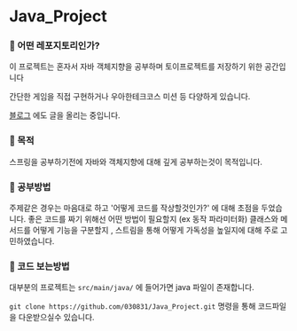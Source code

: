 # Java_Project

### 📌 어떤 레포지토리인가?

이 프로젝트는 혼자서 자바 객체지향을 공부하며 토이프로젝트를 저장하기 위한 공간입니다

간단한 게임을 직접 구현하거나 우아한테크코스 미션 등 다양하게 있습니다.

[블로그](https://velog.io/@030831/series/PersonalProject) 에도 글을 올리는 중입니다.

### 📌 목적

스프링을 공부하기전에 자바와 객체지향에 대해 깊게 공부하는것이 목적입니다.

### 📌 공부방법

주제같은 경우는 마음대로 하고 '어떻게 코드를 작상할것인가?' 에 대해 초점을 두었습니다.
좋은 코드를 짜기 위해선 어떤 방법이 필요할지 (ex 동작 파라미터화) 
클래스와 메서드를 어떻게 기능을 구분할지 , 스트림을 통해 어떻게 가독성을 높일지에 대해 주로 고민하였습니다.

### 📌 코드 보는방법

대부분의 프로젝트는 `src/main/java/` 에 들어가면 java 파일이 존재합니다.

`git clone https://github.com/030831/Java_Project.git` 명령을 통해 코드파일을 다운받으실수 있습니다.
